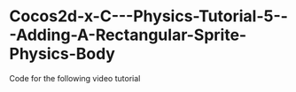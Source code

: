 Cocos2d-x-C---Physics-Tutorial-5---Adding-A-Rectangular-Sprite-Physics-Body
===========================================================================

Code for the following video tutorial 
